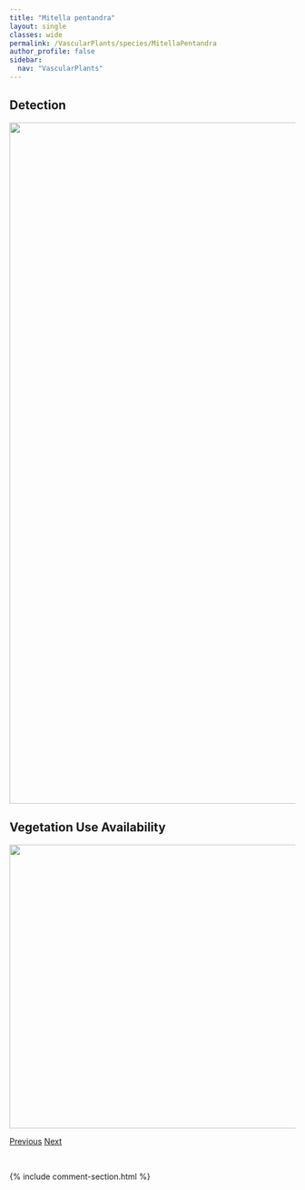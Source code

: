 ```yaml
---
title: "Mitella pentandra"
layout: single
classes: wide
permalink: /VascularPlants/species/MitellaPentandra
author_profile: false
sidebar:
  nav: "VascularPlants"
---
```


<h2>Detection</h2>

<a href="https://drive.google.com/uc?export=view&id=1zfehm4skConxU2TkcqRrUJh_gpNfRrGu">
<img src="https://drive.google.com/uc?export=view&id=1zfehm4skConxU2TkcqRrUJh_gpNfRrGu" height = "1200" width = "800">
</a>


<h2>Vegetation Use Availability</h2>

<a href="https://drive.google.com/uc?export=view&id=1tJKvglqqXmSWpFPBGwPq0ZZ7BrIAiCvu">
<img src="https://drive.google.com/uc?export=view&id=1tJKvglqqXmSWpFPBGwPq0ZZ7BrIAiCvu" height = "500" width = "1000">
</a>


<a href="/DevelopmentWebsite/VascularPlants/species/MitellaNuda" class="pagination--pager" title="Mitella nuda">Previous</a> <a href="/DevelopmentWebsite/VascularPlants/species/MoehringiaLateriflora" class="pagination--pager" title="Moehringia lateriflora">Next</a>

<p>&nbsp;</p>

{% include comment-section.html %}
